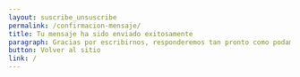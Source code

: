 ```yaml
---
layout: suscribe_unsuscribe
permalink: /confirmacion-mensaje/
title: Tu mensaje ha sido enviado exitosamente
paragraph: Gracias por escribirnos, responderemos tan pronto como podamos.
button: Volver al sitio
link: /
---
```

